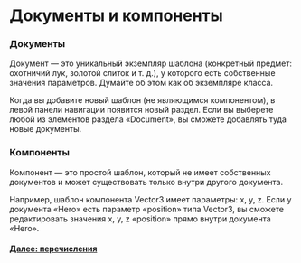 # Документы и компоненты


### Документы

Документ — это уникальный экземпляр шаблона (конкретный предмет: охотничий лук, золотой слиток и т. д.), у которого есть собственные значения параметров. Думайте об этом как об экземпляре класса.

Когда вы добавите новый шаблон (не являющимся компонентом), в левой панели навигации появится новый раздел. Если вы выберете любой из элементов раздела «Document», вы сможете добавлять туда новые документы.

### Компоненты

Компонент — это простой шаблон, который не имеет собственных документов и может существовать только внутри другого документа.

Например, шаблон компонента Vector3 имеет параметры: x, y, z. Если у документа «Hero» есть параметр «position» типа Vector3, вы сможете редактировать значения x, y, z «position» прямо внутри документа «Hero».

#### [Далее: перечисления](/data_editor/getting_started/enums)
